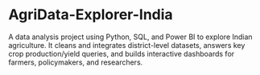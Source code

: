 # AgriData-Explorer-India
A data analysis project using Python, SQL, and Power BI to explore Indian agriculture. It cleans and integrates district-level datasets, answers key crop production/yield queries, and builds interactive dashboards for farmers, policymakers, and researchers.
